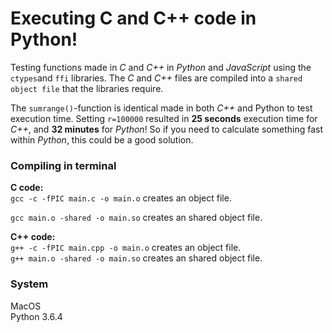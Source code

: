 # Executing C and C++ code in Python!
Testing functions made in _C_ and _C++_ in _Python_ and _JavaScript_ using the ``ctypes``and ``ffi`` libraries.
The _C_ and _C++_ files are compiled into a ``shared object file`` that the libraries require.

The ``sumrange()``-function is identical made in both _C++_ and Python to test execution time. Setting ``r=100000`` resulted in **25 seconds** execution time for _C++_, and **32 minutes** for _Python_! So if you need to calculate something fast within _Python_, this could be a good solution.

### Compiling in terminal
__C code:__  
```gcc -c -fPIC main.c -o main.o``` creates an object file.  

```gcc main.o -shared -o main.so``` creates an shared object file.

__C++ code:__  
```g++ -c -fPIC main.cpp -o main.o``` creates an object file.  
```g++ main.o -shared -o main.so``` creates an shared object file.

### System
MacOS  
Python 3.6.4
